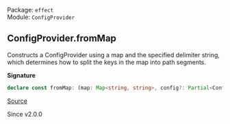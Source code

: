 Package: `effect`<br />
Module: `ConfigProvider`<br />

## ConfigProvider.fromMap

Constructs a ConfigProvider using a map and the specified delimiter string,
which determines how to split the keys in the map into path segments.

**Signature**

```ts
declare const fromMap: (map: Map<string, string>, config?: Partial<ConfigProvider.FromMapConfig>) => ConfigProvider
```

[Source](https://github.com/Effect-TS/effect/tree/main/packages/effect/src/ConfigProvider.ts#L210)

Since v2.0.0